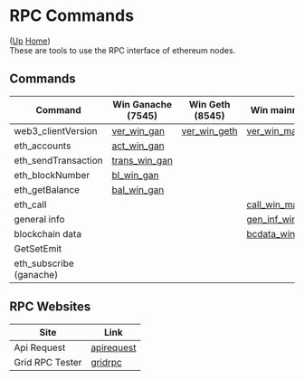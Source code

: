# RPC Commands

([Up](..) [Home](..\..))<br>
These are tools to use the RPC interface of ethereum nodes.

## Commands

| Command                    | Win Ganache (7545)  | Win Geth (8545)  | Win mainnet    | Win several networks | Linux mainnet    | Web interface
| ----                       | ------------        |-----------       | ----------     | ----                 | ----             | ------
| web3_clientVersion         | [ver_win_gan]       | [ver_win_geth]   | [ver_win_main] | [ver_win_sev]        | [ver_linux_main]
| eth_accounts               | [act_win_gan]       |                  |                | 
| eth_sendTransaction        | [trans_win_gan]     |                  |                |
| eth_blockNumber            | [bl_win_gan]        |                  |                | [bl_win_sev]         |                  | [blocknr]
| eth_getBalance             | [bal_win_gan]       |                  |                | [bal_win_sev]        | [bal_linux_main]
| eth_call                   |                     |                  | [call_win_main]     
| general info               |                     |                  | [gen_inf_win]
| blockchain data            |                     |                  | [bcdata_win_inf]
| GetSetEmit                 |                     |                  |                | [getsetemit_win]
| eth_subscribe (ganache)    |                    |                  |                 |                   |                   |  [wsblocks_gan]    

## RPC Websites

| Site              | Link
| --------------    | -----
| Api Request       | [apirequest]
| Grid RPC Tester   | [gridrpc]

[apirequest]:   https://www.apirequest.io
[gridrpc]:      https://web3examples.com/grid-rpc-app/build




[ver_win_gan]:       https://github.com/web3examples/ethereum/blob/master/rpc/web3_clientVersion_ganache.cmd
[ver_win_geth]:      https://github.com/web3examples/ethereum/blob/master/rpc/web3_clientVersion_geth.cmd
[ver_win_main]:      https://github.com/web3examples/ethereum/blob/master/rpc/web3_clientVersion_mainnet.cmd 
[ver_win_sev]:       https://github.com/web3examples/ethereum/blob/master/rpc/web3_clientVersion_several_networks.cmd
[ver_linux_main]:    https://github.com/web3examples/ethereum/blob/master/rpc/web3_clientVersion_mainnet

[act_win_gan]:    https://github.com/web3examples/ethereum/blob/master/rpc/eth_accounts_ganache.cmd

[trans_win_gan]:  https://github.com/web3examples/ethereum/blob/master/rpc/eth_sendTransaction_ganache.cmd

[bl_win_gan]:       https://github.com/web3examples/ethereum/blob/master/rpc/eth_blockNumber_ganache.cmd
[bl_win_sev]:       https://github.com/web3examples/ethereum/blob/master/rpc/eth_blockNumber_several_networks.cmd



[bal_win_gan]:      https://github.com/web3examples/ethereum/blob/master/rpc/eth_getBalance_ganache.cmd
[bal_linux_main]:    https://github.com/web3examples/ethereum/blob/master/rpc/eth_getBalance_mainnet
[bal_win_sev]:      https://github.com/web3examples/ethereum/blob/master/rpc/eth_getBalance_several_networks.cmd

[call_win_main]:     https://github.com/web3examples/ethereum/blob/master/rpc/eth_call_mainnet.cmd



[gen_inf_win]:      https://github.com/web3examples/ethereum/blob/master/rpc/general_info_mainnet.cmd

[bcdata_win_inf]:   https://github.com/web3examples/ethereum/blob/master/rpc/bcdata_mainnet.cmd
[blocknr]:          https://web3examples.com/ethereum/rpc/blocknr.html

[wsblocks_gan]:     https://web3examples.com/ethereum/rpc/wsblocks_ganache.html




[getsetemit_win]:   https://github.com/web3examples/ethereum/blob/master/rpc/GetSetEmit.cmd
